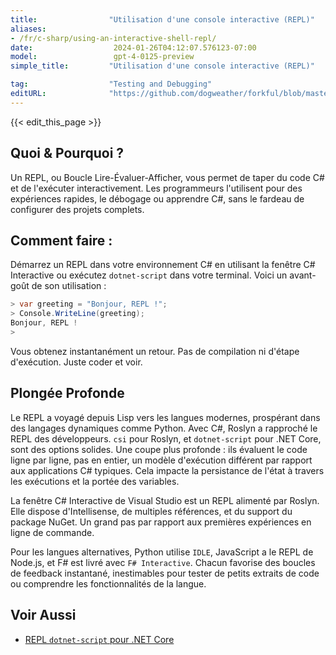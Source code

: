 ```yaml
---
title:                "Utilisation d'une console interactive (REPL)"
aliases:
- /fr/c-sharp/using-an-interactive-shell-repl/
date:                  2024-01-26T04:12:07.576123-07:00
model:                 gpt-4-0125-preview
simple_title:         "Utilisation d'une console interactive (REPL)"

tag:                  "Testing and Debugging"
editURL:              "https://github.com/dogweather/forkful/blob/master/content/fr/c-sharp/using-an-interactive-shell-repl.md"
---
```


{{< edit_this_page >}}

## Quoi & Pourquoi ?
Un REPL, ou Boucle Lire-Évaluer-Afficher, vous permet de taper du code C# et de l'exécuter interactivement. Les programmeurs l'utilisent pour des expériences rapides, le débogage ou apprendre C#, sans le fardeau de configurer des projets complets.

## Comment faire :
Démarrez un REPL dans votre environnement C# en utilisant la fenêtre C# Interactive ou exécutez `dotnet-script` dans votre terminal. Voici un avant-goût de son utilisation :

```csharp
> var greeting = "Bonjour, REPL !";
> Console.WriteLine(greeting);
Bonjour, REPL !
>
```

Vous obtenez instantanément un retour. Pas de compilation ni d'étape d'exécution. Juste coder et voir.

## Plongée Profonde
Le REPL a voyagé depuis Lisp vers les langues modernes, prospérant dans des langages dynamiques comme Python. Avec C#, Roslyn a rapproché le REPL des développeurs. `csi` pour Roslyn, et `dotnet-script` pour .NET Core, sont des options solides. Une coupe plus profonde : ils évaluent le code ligne par ligne, pas en entier, un modèle d'exécution différent par rapport aux applications C# typiques. Cela impacte la persistance de l'état à travers les exécutions et la portée des variables.

La fenêtre C# Interactive de Visual Studio est un REPL alimenté par Roslyn. Elle dispose d'Intellisense, de multiples références, et du support du package NuGet. Un grand pas par rapport aux premières expériences en ligne de commande.

Pour les langues alternatives, Python utilise `IDLE`, JavaScript a le REPL de Node.js, et F# est livré avec `F# Interactive`. Chacun favorise des boucles de feedback instantané, inestimables pour tester de petits extraits de code ou comprendre les fonctionnalités de la langue.

## Voir Aussi
- [REPL `dotnet-script` pour .NET Core](https://github.com/filipw/dotnet-script)
